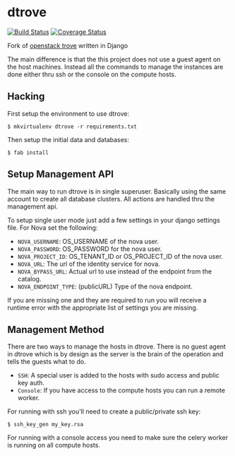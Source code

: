 dtrove
======

[![Build Status](https://travis-ci.org/rmyers/dtrove.svg?branch=master)](https://travis-ci.org/rmyers/dtrove)
[![Coverage Status](https://coveralls.io/repos/rmyers/dtrove/badge.png)](https://coveralls.io/r/rmyers/dtrove)

Fork of [openstack trove](http://wiki.openstack.org/wiki/Trove) written in Django



The main difference is that the this project does not use a guest agent on the
host machines. Instead all the commands to manage the instances are done either
thru ssh or the console on the compute hosts.

Hacking
-------

First setup the environment to use dtrove:

    $ mkvirtualenv dtrove -r requirements.txt

Then setup the initial data and databases:

    $ fab install

Setup Management API
---------------------

The main way to run dtrove is in single superuser. Basically using the same
account to create all database clusters. All actions are handled thru the
management api.

To setup single user mode just add a few settings in your django settings
file. For Nova set the following:

* `NOVA_USERNAME`: OS_USERNAME of the nova user.
* `NOVA_PASSWORD`: OS_PASSWORD for the nova user.
* `NOVA_PROJECT_ID`: OS_TENANT_ID or OS_PROJECT_ID of the nova user.
* `NOVA_URL`: The url of the identity service for nova.
* `NOVA_BYPASS_URL`: Actual url to use instead of the endpoint from the catalog.
* `NOVA_ENDPOINT_TYPE`: (publicURL) Type of the nova endpoint.

If you are missing one and they are required to run you will receive a runtime
error with the appropriate list of settings you are missing.

Management Method
-----------------

There are two ways to manage the hosts in dtrove. There is no guest agent in
dtrove which is by design as the server is the brain of the operation and tells
the guests what to do.

* `SSH`: A special user is added to the hosts with sudo access and public key auth.
* `Console`: If you have access to the compute hosts you can run a remote worker.

For running with ssh you'll need to create a public/private ssh key:

    $ ssh_key_gen my_key.rsa

For running with a console access you need to make sure the celery worker is
running on all compute hosts.

